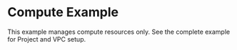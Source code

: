 Compute Example
===

This example manages compute resources only.  See the complete example for
Project and VPC setup.
